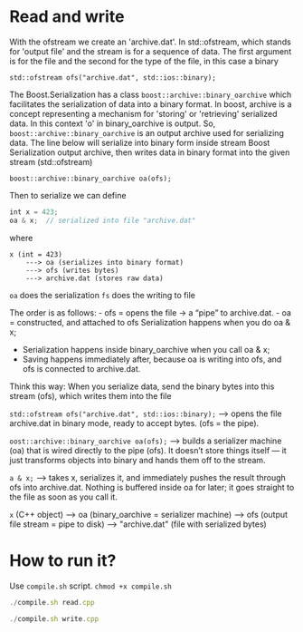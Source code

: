 # Read and write

With the ofstream we create an 'archive.dat'. In std::ofstream, which stands for 'output file' and the stream is for a sequence of data. The first argument is for the file and the second for the type of the file, in this case a binary 

```
std::ofstream ofs("archive.dat", std::ios::binary);
```

The Boost.Serialization has a class `boost::archive::binary_oarchive` which facilitates the serialization of data into a binary format. In boost, archive is a concept representing a mechanism for 'storing' or 'retrieving' serialized data. In this context 'o' in binary_oarchive is output. So, `boost::archive::binary_oarchive` is an output archive used for serializing data. The line below will serialize into binary form inside stream Boost Serialization output archive, then writes data in binary format into the given stream (std::ofstream) 

```
boost::archive::binary_oarchive oa(ofs);
```

Then to serialize we can define
```javascript
int x = 423;
oa & x;  // serialized into file "archive.dat"
```
where
```
x (int = 423) 
    ---> oa (serializes into binary format) 
    ---> ofs (writes bytes) 
    ---> archive.dat (stores raw data)
```
`oa` does the serialization
`fs` does the writing to file

The order is as follows:
    - ofs = opens the file → a “pipe” to archive.dat.
    - oa = constructed, and attached to ofs
    Serialization happens when you do 
    oa & x;

- Serialization happens inside binary_oarchive when you call oa & x;
- Saving happens immediately after, because oa is writing into ofs, and ofs is connected to archive.dat.

Think this way: When you serialize data, send the binary bytes into this stream (ofs), which writes them into the file
    
`std::ofstream ofs("archive.dat", std::ios::binary);`
    --> opens the file archive.dat in binary mode, ready to accept bytes. (ofs = the pipe).

`oost::archive::binary_oarchive oa(ofs);`
    --> builds a serializer machine (oa) that is wired directly to the pipe (ofs). It doesn’t store things itself — it just transforms objects into binary and hands them off to the stream.

`a & x;`
    --> takes x, serializes it, and immediately pushes the result through ofs into archive.dat. Nothing is buffered inside oa for later; it goes straight to the file as soon as you call it.

`x` (C++ object) --> oa (binary_oarchive = serializer machine) --> ofs (output file stream = pipe to disk) --> "archive.dat" (file with serialized bytes)  


# How to run it? 
Use `compile.sh` script. `chmod +x compile.sh`
```javascript
./compile.sh read.cpp 
```

```javascript
./compile.sh write.cpp 
```
